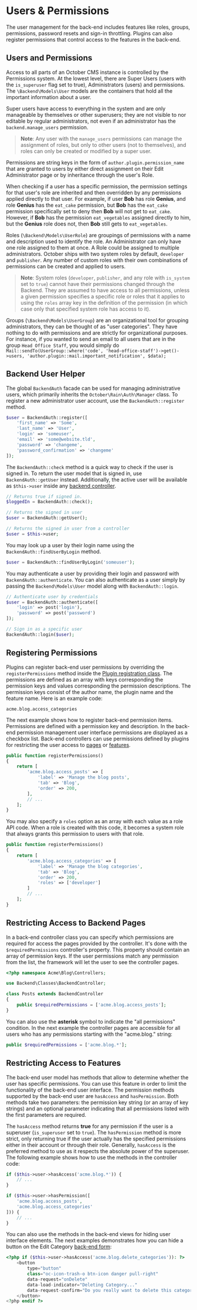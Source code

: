 # Users & Permissions

The user management for the back-end includes features like roles, groups, permissions, password resets and sign-in throttling. Plugins can also register permissions that control access to the features in the back-end.

<a id="oc-users-and-permissions"></a>
## Users and Permissions

Access to all parts of an October CMS instance is controlled by the Permissions system. At the lowest level, there are Super Users (users with the `is_superuser` flag set to true), Administrators (users) and permissions. The `\Backend\Models\User` models are the containers that hold all the important information about a user.

Super users have access to everything in the system and are only manageable by themselves or other superusers; they are not visible to nor editable by regular administrators, not even if an administrator has the `backend.manage_users` permission.

> **Note**: Any user with the `manage_users` permissions can manage the assignment of roles, but only to other users (not to themselves), and roles can only be created or modified by a super user.

Permissions are string keys in the form of `author.plugin.permission_name` that are granted to users by either direct assignment on their Edit Administrator page or by inheritance through the user's Role.

When checking if a user has a specific permission, the permission settings for that user's role are inherited and then overridden by any permissions applied directly to that user. For example, if user **Bob** has role **Genius**, and role **Genius** has the `eat_cake` permission, but **Bob** has the `eat_cake` permission specifically set to deny then **Bob** will not get to `eat_cake`. However, if **Bob** has the permission `eat_vegetables` assigned directly to him, but the **Genius** role does not, then **Bob** still gets to `eat_vegetables`.

Roles (`\Backend\Models\UserRole`) are groupings of permissions with a name and description used to identify the role. An Administrator can only have one role assigned to them at once. A Role could be assigned to multiple administrators. October ships with two system roles by default, `developer` and `publisher`. Any number of custom roles with their own combinations of permissions can be created and applied to users.

> **Note**: System roles (`developer`, `publisher`, and any role with `is_system` set to `true`) cannot have their permissions changed through the Backend. They are assumed to have access to all permissions, unless a given permission specifies a specific role or roles that it applies to using the `roles` array key in the definition of the permission (in which case only that specified system role has access to it).

Groups (`\Backend\Models\UserGroup`) are an organizational tool for grouping administrators, they can be thought of as "user categories". They have nothing to do with permissions and are strictly for organizational purposes. For instance, if you wanted to send an email to all users that are in the group `Head Office Staff`, you would simply do `Mail::sendTo(UserGroup::where('code', 'head-office-staff')->get()->users, 'author.plugin::mail.important_notification', $data);`

## Backend User Helper

The global `BackendAuth` facade can be used for managing administrative users, which primarily inherits the `October\Rain\Auth\Manager` class. To register a new administrator user account, use the `BackendAuth::register` method.

```php
$user = BackendAuth::register([
    'first_name' => 'Some',
    'last_name' => 'User',
    'login' => 'someuser',
    'email' => 'some@website.tld',
    'password' => 'changeme',
    'password_confirmation' => 'changeme'
]);
```

The `BackendAuth::check` method is a quick way to check if the user is signed in. To return the user model that is signed in, use `BackendAuth::getUser` instead. Additionally, the active user will be available as `$this->user` inside any [backend controller](../backend/controllers-ajax.md).

```php
// Returns true if signed in.
$loggedIn = BackendAuth::check();

// Returns the signed in user
$user = BackendAuth::getUser();

// Returns the signed in user from a controller
$user = $this->user;
```

You may look up a user by their login name using the `BackendAuth::findUserByLogin` method.

```php
$user = BackendAuth::findUserByLogin('someuser');
```

You may authenticate a user by providing their login and password with `BackendAuth::authenticate`. You can also authenticate as a user simply by passing the `Backend\Models\User` model along with `BackendAuth::login`.

```php
// Authenticate user by credentials
$user = BackendAuth::authenticate([
    'login' => post('login'),
    'password' => post('password')
]);

// Sign in as a specific user
BackendAuth::login($user);
```

## Registering Permissions

Plugins can register back-end user permissions by overriding the `registerPermissions` method inside the [Plugin registration class](../plugin/registration.md#oc-registration-file). The permissions are defined as an array with keys corresponding the permission keys and values corresponding the permission descriptions. The permission keys consist of the author name, the plugin name and the feature name. Here is an example code:

```
acme.blog.access_categories
```

The next example shows how to register back-end permission items. Permissions are defined with a permission key and description. In the back-end permission management user interface permissions are displayed as a checkbox list. Back-end controllers can use permissions defined by plugins for restricting the user access to [pages](#oc-restricting-access-to-backend-pages) or [features](#oc-restricting-access-to-features).

```php
public function registerPermissions()
{
    return [
        'acme.blog.access_posts' => [
            'label' => 'Manage the blog posts',
            'tab' => 'Blog',
            'order' => 200,
        ],
        // ...
    ];
}
```

You may also specify a `roles` option as an array with each value as a role API code. When a role is created with this code, it becomes a system role that always grants this permission to users with that role.

```php
public function registerPermissions()
{
    return [
        'acme.blog.access_categories' => [
            'label' => 'Manage the blog categories',
            'tab' => 'Blog',
            'order' => 200,
            'roles' => ['developer']
        ]
        // ...
    ];
}
```

<a id="oc-restricting-access-to-backend-pages"></a>
## Restricting Access to Backend Pages

In a back-end controller class you can specify which permissions are required for access the pages provided by the controller. It's done with the `$requiredPermissions` controller's property. This property should contain an array of permission keys. If the user permissions match any permission from the list, the framework will let the user to see the controller pages.

```php
<?php namespace Acme\Blog\Controllers;

use Backend\Classes\BackendController;

class Posts extends BackendController
{
    public $requiredPermissions = ['acme.blog.access_posts'];
}
```

You can also use the **asterisk** symbol to indicate the "all permissions" condition. In the next example the controller pages are accessible for all users who has any permissions starting with the "acme.blog." string:

```php
public $requiredPermissions = ['acme.blog.*'];
```

<a id="oc-restricting-access-to-features"></a>
## Restricting Access to Features

The back-end user model has methods that allow to determine whether the user has specific permissions. You can use this feature in order to limit the functionality of the back-end user interface. The permission methods supported by the back-end user are `hasAccess` and `hasPermission`. Both methods take two parameters: the permission key string (or an array of key strings) and an optional parameter indicating that all permissions listed with the first parameters are required.

The `hasAccess` method returns **true** for any permission if the user is a superuser (`is_superuser` set to `true`). The `hasPermission` method is more strict, only returning true if the user actually has the specified permissions either in their account or through their role. Generally, `hasAccess` is the preferred method to use as it respects the absolute power of the superuser. The following example shows how to use the methods in the controller code:

```php
if ($this->user->hasAccess('acme.blog.*')) {
    // ...
}

if ($this->user->hasPermission([
    'acme.blog.access_posts',
    'acme.blog.access_categories'
])) {
    // ...
}
```

You can also use the methods in the back-end views for hiding user interface elements. The next examples demonstrates how you can hide a button on the Edit Category [back-end form](forms):

```php
<?php if ($this->user->hasAccess('acme.blog.delete_categories')): ?>
    <button
        type="button"
        class="oc-icon-trash-o btn-icon danger pull-right"
        data-request="onDelete"
        data-load-indicator="Deleting Category..."
        data-request-confirm="Do you really want to delete this category?">
    </button>
<?php endif ?>
```
